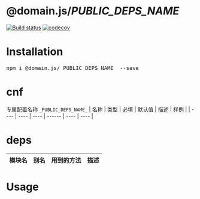 # @domain.js/_PUBLIC_DEPS_NAME_

[![Build status](https://travis-ci.com/domain-js/_PUBLIC_DEPS_NAME_.svg?branch=master)](https://travis-ci.org/domain-js/_PUBLIC_DEPS_NAME_)
[![codecov](https://codecov.io/gh/domain-js/_PUBLIC_DEPS_NAME_/branch/master/graph/badge.svg)](https://codecov.io/gh/domain-js/_PUBLIC_DEPS_NAME_)

# Installation
<pre>npm i @domain.js/_PUBLIC_DEPS_NAME_ --save</pre>

# cnf
专属配置名称 `_PUBLIC_DEPS_NAME_`
| 名称 | 类型 | 必填 | 默认值 | 描述 | 样例 |
| ---- | ---- | ---- | ------ | ---- | ---- |

# deps
| 模块名 | 别名 | 用到的方法 | 描述 |
| ------ | ---- | ---------- | ---- |


# Usage
